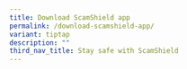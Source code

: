 ```yaml
---
title: Download ScamShield app
permalink: /download-scamshield-app/
variant: tiptap
description: ""
third_nav_title: Stay safe with ScamShield
---
```

